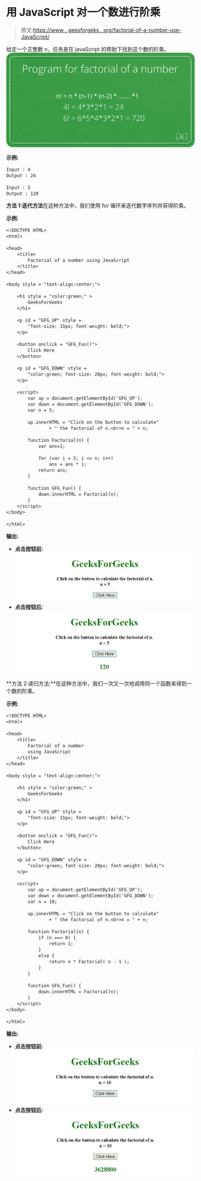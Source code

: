 # 用 JavaScript 对一个数进行阶乘

> 原文:[https://www . geesforgeks . org/factorial-of-a-number-use-JavaScript/](https://www.geeksforgeeks.org/factorial-of-a-number-using-javascript/)

给定一个正整数 n，任务是在 javaScript 的帮助下找到这个数的阶乘。
![factorial of number](img/08a775b949349904185360c2f82de4ce.png)

**示例:**

```
Input : 4
Output : 24

Input : 5
Output : 120

```

**方法 1:迭代方法**在这种方法中，我们使用 for 循环来迭代数字序列并获得阶乘。

**示例:**

```
<!DOCTYPE HTML> 
<html> 

<head> 
    <title> 
        Factorial of a number using JavaScript
    </title>
</head> 

<body style = "text-align:center;"> 

    <h1 style = "color:green;" > 
        GeeksForGeeks 
    </h1>

    <p id = "GFG_UP" style =
        "font-size: 15px; font-weight: bold;">
    </p>

    <button onclick = "GFG_Fun()">
        Click Here
    </button>

    <p id = "GFG_DOWN" style =
        "color:green; font-size: 20px; font-weight: bold;">
    </p>

    <script>
        var up = document.getElementById('GFG_UP'); 
        var down = document.getElementById('GFG_DOWN'); 
        var n = 5;

        up.innerHTML = "Click on the button to calculate"
                + " the factorial of n.<br>n = " + n;

        function Factorial(n) {
            var ans=1;

            for (var i = 2; i <= n; i++)
                ans = ans * i;
            return ans;
        }

        function GFG_Fun() { 
            down.innerHTML = Factorial(n);
        } 
    </script> 
</body> 

</html>
```

**输出:**

*   **点击按钮前:**
    ![](img/6344d32fd52d95a9a1060482dc40258a.png)
*   **点击按钮后:**
    ![](img/7deefd39569818fbbeb3d90c4f91603a.png)

**方法 2:递归方法:**在这种方法中，我们一次又一次地调用同一个函数来得到一个数的阶乘。

**示例:**

```
<!DOCTYPE HTML> 
<html> 

<head> 
    <title> 
        Factorial of a number
        using JavaScript
    </title>
</head> 

<body style = "text-align:center;"> 

    <h1 style = "color:green;" > 
        GeeksForGeeks 
    </h1>

    <p id = "GFG_UP" style = 
        "font-size: 15px; font-weight: bold;">
    </p>

    <button onclick = "GFG_Fun()">
        Click Here
    </button>

    <p id = "GFG_DOWN" style = 
        "color:green; font-size: 20px; font-weight: bold;">
    </p>

    <script>
        var up = document.getElementById('GFG_UP'); 
        var down = document.getElementById('GFG_DOWN'); 
        var n = 10;

        up.innerHTML = "Click on the button to calculate"
                + " the factorial of n.<br>n = " + n;

        function Factorial(n) {
            if (n === 0) { 
                return 1; 
            }
            else { 
                return n * Factorial( n - 1 ); 
            }
        }

        function GFG_Fun() { 
            down.innerHTML = Factorial(n);
        } 
    </script> 
</body> 

</html>
```

**输出:**

*   **点击按钮前:**
    ![](img/1ed72b54063cd75659e23cec76fbb809.png)
*   **点击按钮后:**
    ![](img/9aed1df48eea15a3cabcdc547a6f2ff7.png)